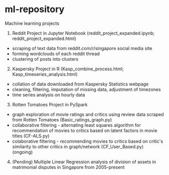 # ml-repository
Machine learning projects

1. Reddit Project in Jupyter Notebook (reddit_project_expanded.ipynb; reddit_project_expanded.html)
- scraping of text data from reddit.com/r/singapore social media site
- forming wordclouds of each reddit thread
- clustering of posts into clusters 

2. Kaspersky Project in R (Kasp_combine_process.html; Kasp_timeseries_analysis.html)
- collation of data downloaded from Kaspersky Statistics webpage
- cleaning, filtering, imputation of missing data, adjustment of timezones
- time series analysis on hourly data

3. Rotten Tomatoes Project in PySpark 
- graph exploration of movie ratings and critics using review data scraped from Rotten Tomatoes (Basic_ratings_graph.py)
- collaborative filtering - alternating least squares algorithm for recommendation of movies to critics based on latent factors in movie titles (CF-ALS.py)
- colaborative filtering - recommending movies to critics based on critic's similarity to other critics in graph/network (CF_User_Based.py) (ongoing)

4. (Pending) Multiple Linear Regression analysis of division of assets in matrimonial disputes in Singapore from 2005-present
